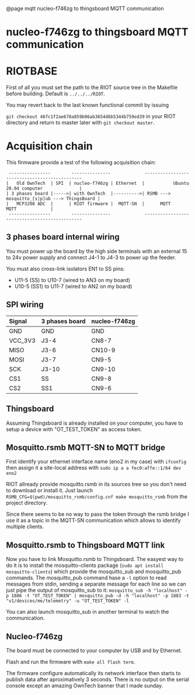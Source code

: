 @page mqtt nucleo-f746zg to thingsboard MQTT communication

# nucleo-f746zg to thingsboard MQTT communication

# RIOTBASE

First of all you must set the path to the RIOT source tree in the
Makefile before building. Default is `../../../RIOT`.

You may revert back to the last known functional commit by issuing

`git checkout 46fc1f2ae678a859b06ab3654d6b5344b759ed39` in your RIOT
directory and return to master later with `git checkout master`.


# Acquisition chain

This firmware provide a test of the following acquisition chain:
```
 ----------------        ---------------             ----------------------------------------------
|   Old OwnTech  | SPI  | nucleo-f746zg | Ethernet  |           Ubuntu 20.04 computer              |
| 3 phases board |----->| with OwnTech  |---------->| RSMB ---> mosquitto_[s|p]ub ---> ThingsBoard |
|   MCP3208 ADC  |      | RIOT firmware |  MQTT-SN  |      MQTT                   MQTT             |
 ----------------        ---------------             ----------------------------------------------
```

## 3 phases board internal wiring
<!-- @cond COMMENT --><script><!-- @endcond -->
_
<!-- @cond COMMENT --></script><!-- @endcond -->

You must power up the board by the high side terminals with an
external 15 to 24v power supply and connect J4-1 to J4-3 to power up the
feeder.

You must also cross-link isolators EN1 to SS pins:
- U11-5 (SS) to U10-7 (wired to AN3 on my board)
- U10-5 (SS1) to U11-7 (wired to AN2 on my board)


## SPI wiring
<!-- @cond COMMENT --><script><!-- @endcond -->
_
<!-- @cond COMMENT --></script><!-- @endcond -->
| Signal    | 3 phases board    | nucleo-f746zg |
|:--------- |:----------------- |:------------- |
| GND       | GND               | GND           |
| VCC_3V3   | J3-4              | CN8-7         |
| MISO      | J3-6              | CN10-9        |
| MOSI      | J3-7              | CN9-5         |
| SCK       | J3-10             | CN9-10        |
| CS1       | SS                | CN9-8         |
| CS2       | SS1               | CN9-6         |

## Thingsboard
<!-- @cond COMMENT --><script><!-- @endcond -->
_
<!-- @cond COMMENT --></script><!-- @endcond -->

Assuming Thingsboard is already installed on your computer, you 
have to setup a device with "OT_TEST_TOKEN" as access token.


## Mosquitto.rsmb MQTT-SN to MQTT bridge
<!-- @cond COMMENT --><script><!-- @endcond -->
_
<!-- @cond COMMENT --></script><!-- @endcond -->

First identify your ethernet interface name (eno2 in my case) with
`ifconfig` then assign it a site-local address with 
`sudo ip a a fec0:affe::1/64 dev eno2`

RIOT allready provide mosquitto.rsmb in its sources tree so you don't
need to download or install it. Just launch 
`RSMB_CFG=$(pwd)/mosquitto_rsmb/config.cnf make mosquitto_rsmb` from
the project directory.

Since there seems to be no way to pass the token through the rsmb bridge
I use it as a topic in the MQTT-SN communication which allows to
identify multiple clients.

## Mosquitto.rsmb to Thingsboard MQTT link
<!-- @cond COMMENT --><script><!-- @endcond -->
_
<!-- @cond COMMENT --></script><!-- @endcond -->

Now you have to link Mosquitto.rsmb to Thingsboard. The easyest way to
do it is to install the mosquitto-clients package
(`sudo apt install mosquitto-clients`) which provide the mosquitto_sub
and mosquitto_pub commands. The mosquitto_pub command hase a `-l` option
to read messages from stdin, sending a separate message for each line so
we can just pipe the output of mosquitto_sub to it:
`mosquitto_sub -h "localhost" -p 1886 -t "OT_TEST_TOKEN" | mosquitto_pub -d -h "localhost" -p 1883 -t "v1/devices/me/telemetry" -u "OT_TEST_TOKEN" -l`

You can also launch mosquitto_sub in another terminal to watch the
communication.

## Nucleo-f746zg
<!-- @cond COMMENT --><script><!-- @endcond -->
_
<!-- @cond COMMENT --></script><!-- @endcond -->

The board must be connected to your computer by USB and by Ethernet.

Flash and run the firmware with `make all flash term`.

The firmware configure automatically its network interface then starts
to publish data after aproximatively 3 seconds. There is no output on
the serial console except an amazing OwnTech banner that I made 
sunday.


